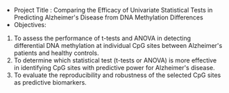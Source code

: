 - Project Title : Comparing the Efficacy of Univariate Statistical Tests in Predicting Alzheimer's Disease from DNA Methylation Differences
- Objectives:
1. To assess the performance of t-tests and ANOVA in detecting differential DNA methylation at individual CpG sites between Alzheimer's patients and healthy controls.
2. To determine which statistical test (t-tests or ANOVA) is more effective in identifying CpG sites with predictive power for Alzheimer's disease.
3. To evaluate the reproducibility and robustness of the selected CpG sites as predictive biomarkers.


